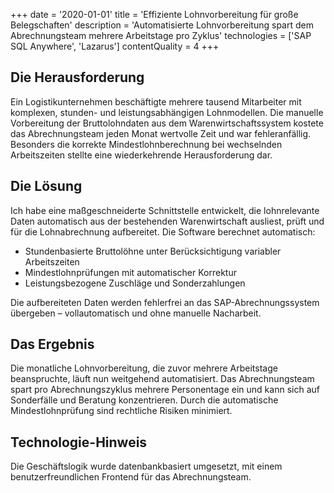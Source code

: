 +++
date = '2020-01-01'
title = 'Effiziente Lohnvorbereitung für große Belegschaften'
description = 'Automatisierte Lohnvorbereitung spart dem Abrechnungsteam mehrere Arbeitstage pro Zyklus'
technologies = ['SAP SQL Anywhere', 'Lazarus']
contentQuality = 4
+++

## Die Herausforderung

Ein Logistikunternehmen beschäftigte mehrere tausend Mitarbeiter mit komplexen, stunden- und leistungsabhängigen Lohnmodellen. Die manuelle Vorbereitung der Bruttolohndaten aus dem Warenwirtschaftssystem kostete das Abrechnungsteam jeden Monat wertvolle Zeit und war fehleranfällig. Besonders die korrekte Mindestlohnberechnung bei wechselnden Arbeitszeiten stellte eine wiederkehrende Herausforderung dar.

## Die Lösung

Ich habe eine maßgeschneiderte Schnittstelle entwickelt, die lohnrelevante Daten automatisch aus der bestehenden Warenwirtschaft ausliest, prüft und für die Lohnabrechnung aufbereitet. Die Software berechnet automatisch:

- Stundenbasierte Bruttolöhne unter Berücksichtigung variabler Arbeitszeiten
- Mindestlohnprüfungen mit automatischer Korrektur
- Leistungsbezogene Zuschläge und Sonderzahlungen

Die aufbereiteten Daten werden fehlerfrei an das SAP-Abrechnungssystem übergeben – vollautomatisch und ohne manuelle Nacharbeit.

## Das Ergebnis

Die monatliche Lohnvorbereitung, die zuvor mehrere Arbeitstage beanspruchte, läuft nun weitgehend automatisiert. Das Abrechnungsteam spart pro Abrechnungszyklus mehrere Personentage ein und kann sich auf Sonderfälle und Beratung konzentrieren. Durch die automatische Mindestlohnprüfung sind rechtliche Risiken minimiert.

## Technologie-Hinweis

Die Geschäftslogik wurde datenbankbasiert umgesetzt, mit einem benutzerfreundlichen Frontend für das Abrechnungsteam.